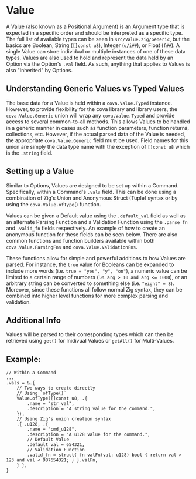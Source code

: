 # Value
A Value (also known as a Positional Argument) is an Argument type that is expected in a specific order and should be interpreted as a specific type. The full list of available types can be seen in `src/Value.zig/Generic`, but the basics are Boolean, String (`[]const u8`), Integer (`u/i##`), or Float (`f##`). A single Value can store individual or multiple instances of one of these data types. Values are also used to hold and represent the data held by an Option via the Option's `.val` field. As such, anything that applies to Values is also "inherited" by Options.

## Understanding Generic Values vs Typed Values
The base data for a Value is held within a `cova.Value.Typed` instance. However, to provide flexibility for the cova library and library users, the `cova.Value.Generic` union will wrap any `cova.Value.Typed` and provide access to several common-to-all methods. This allows Values to be handled in a generic manner in cases such as function parameters, function returns, collections, etc. However, if the actual parsed data of the Value is needed, the appropriate `cova.Value.Generic` field must be used. Field names for this union are simply the data type name with the exception of `[]const u8` which is the `.string` field.

## Setting up a Value
Similar to Options, Values are designed to be set up within a Command. Specifically, within a Command's `.vals` field. This can be done using a combination of Zig's Union and Anonymous Struct (Tuple) syntax or by using the `cova.Value.ofType`() function.

Values can be given a Default value using the `.default_val` field as well as an alternate Parsing Function and a Validation Function using the `.parse_fn` and `.valid_fn` fields respectively. An example of how to create an anonymous function for these fields can be seen below. There are also common functions and function builders available within both `cova.Value.ParsingFns` and `cova.Value.ValidationFns`. 

These functions allow for simple and powerful additions to how Values are parsed. For instance, the `true` value for Booleans can be expanded to include more words (i.e. `true = "yes", "y", "on"`), a numeric value can be limited to a certain range of numbers (i.e. `arg > 10 and arg <= 1000`), or an arbitrary string can be converted to something else (i.e. `"eight" = 8`). Moreover, since these functions all follow normal Zig syntax, they can be combined into higher level functions for more complex parsing and validation.

## Additional Info 
Values will be parsed to their corresponding types which can then be retrieved using `get()` for Inidivual Values or `getAll()` for Multi-Values. 

## Example:
```zig
// Within a Command
...
.vals = &.{
	// Two ways to create directly
	// Using `ofType()`
    Value.ofType([]const u8, .{
        .name = "str_val",
        .description = "A string value for the command.",
    }),
	// Using Zig's union creation syntax
    .{ .u128, .{
        .name = "cmd_u128",
        .description = "A u128 value for the command.",
        // Default Value
        .default_val = 654321,
        // Validation Function
        .valid_fn = struct{ fn valFn(val: u128) bool { return val > 123 and val < 987654321; } }.valFn,
    } },
}
```

